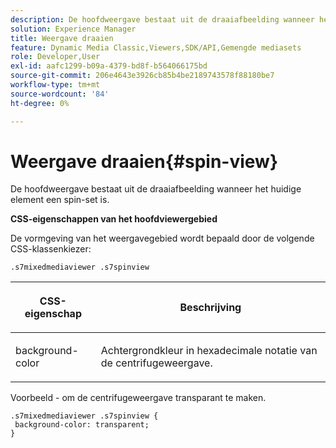 ```yaml
---
description: De hoofdweergave bestaat uit de draaiafbeelding wanneer het huidige element een spin-set is.
solution: Experience Manager
title: Weergave draaien
feature: Dynamic Media Classic,Viewers,SDK/API,Gemengde mediasets
role: Developer,User
exl-id: aafc1299-b09a-4379-bd8f-b564066175bd
source-git-commit: 206e4643e3926cb85b4be2189743578f88180be7
workflow-type: tm+mt
source-wordcount: '84'
ht-degree: 0%

---
```


# Weergave draaien{#spin-view}

De hoofdweergave bestaat uit de draaiafbeelding wanneer het huidige element een spin-set is.

<!--<a id="section_061E550C1C1D4DB2BD663A898895B38C"></a>-->

**CSS-eigenschappen van het hoofdviewergebied**

De vormgeving van het weergavegebied wordt bepaald door de volgende CSS-klassenkiezer:

```
.s7mixedmediaviewer .s7spinview
```

<table id="table_94EE3F5BBE4547C0B4943471CEE7EDE4"> 
 <thead> 
  <tr> 
   <th colname="col1" class="entry"> <p> CSS-eigenschap </p> </th> 
   <th colname="col2" class="entry"> <p>Beschrijving </p> </th> 
  </tr> 
 </thead>
 <tbody> 
  <tr> 
   <td colname="col1"> <p> <span class="codeph"> background-color  </span> </p> </td> 
   <td colname="col2"> <p> Achtergrondkleur in hexadecimale notatie van de centrifugeweergave. </p> </td> 
  </tr> 
 </tbody> 
</table>

Voorbeeld - om de centrifugeweergave transparant te maken.

```
.s7mixedmediaviewer .s7spinview { 
 background-color: transparent; 
}
```
